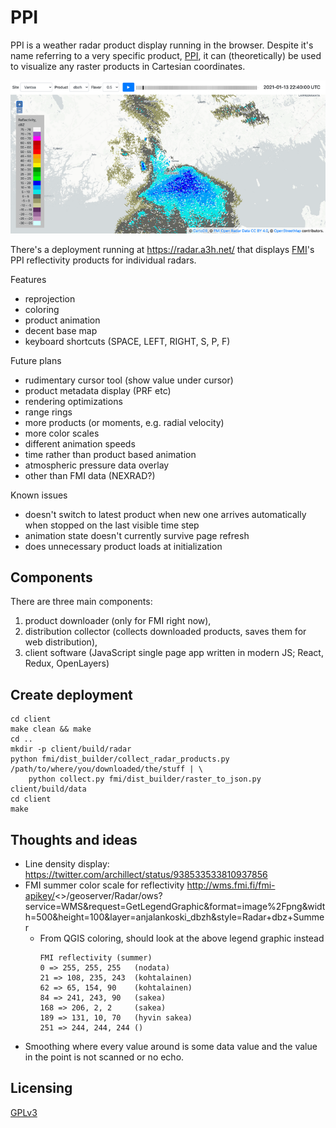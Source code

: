 # PPI

PPI is a weather radar product display running in the browser. Despite it's
name referring to a very specific product,
[PPI](https://en.wikipedia.org/wiki/Plan_position_indicator), it can
(theoretically) be used to visualize any raster products in Cartesian
coordinates.

![Screenshot](basic-screenshot.webp)

There's a deployment running at https://radar.a3h.net/ that displays
[FMI](https://www.fmi.fi/)'s PPI reflectivity products for individual radars.

Features
- reprojection
- coloring
- product animation
- decent base map
- keyboard shortcuts (SPACE, LEFT, RIGHT, S, P, F)

Future plans
- rudimentary cursor tool (show value under cursor)
- product metadata display (PRF etc)
- rendering optimizations
- range rings
- more products (or moments, e.g. radial velocity)
- more color scales
- different animation speeds
- time rather than product based animation
- atmospheric pressure data overlay
- other than FMI data (NEXRAD?)

Known issues
- doesn't switch to latest product when new one arrives automatically when
  stopped on the last visible time step
- animation state doesn't currently survive page refresh
- does unnecessary product loads at initialization


## Components

There are three main components:
1. product downloader (only for FMI right now),
2. distribution collector (collects downloaded products, saves them for web distribution),
3. client software (JavaScript single page app written in modern JS; React, Redux, OpenLayers)


## Create deployment

```
cd client
make clean && make
cd ..
mkdir -p client/build/radar
python fmi/dist_builder/collect_radar_products.py /path/to/where/you/downloaded/the/stuff | \
    python collect.py fmi/dist_builder/raster_to_json.py client/build/data
cd client
make
```


## Thoughts and ideas

- Line density display:
   https://twitter.com/archillect/status/938533533810937856
 - FMI summer color scale for reflectivity
   http://wms.fmi.fi/fmi-apikey/<>/geoserver/Radar/ows?service=WMS&request=GetLegendGraphic&format=image%2Fpng&width=500&height=100&layer=anjalankoski_dbzh&style=Radar+dbz+Summer
   - From QGIS coloring, should look at the above legend graphic instead
     ```
     FMI reflectivity (summer)
     0 => 255, 255, 255   (nodata)
     21 => 108, 235, 243  (kohtalainen)
     62 => 65, 154, 90    (kohtalainen)
     84 => 241, 243, 90   (sakea)
     168 => 206, 2, 2     (sakea)
     189 => 131, 10, 70   (hyvin sakea)
     251 => 244, 244, 244 ()
     ```
 - Smoothing where every value around is some data value and the value in the
   point is not scanned or no echo.


## Licensing

[GPLv3](LICENSE)

